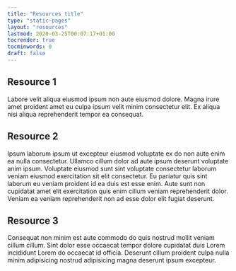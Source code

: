 ```yaml
---
title: "Resources title"
type: "static-pages"
layout: "resources"
lastmod: 2020-03-25T00:07:17+01:00
tocrender: true
tocminwords: 0
draft: false
---
```


## Resource 1
Labore velit aliqua eiusmod ipsum non aute eiusmod dolore. Magna irure amet proident amet eu culpa ipsum velit minim consectetur elit. Ex aliqua nisi aliqua reprehenderit tempor ea consequat.

## Resource 2
Ipsum laborum ipsum ut excepteur eiusmod voluptate ex do non aute enim ea nulla consectetur. Ullamco cillum dolor ad aute ipsum deserunt voluptate anim ipsum. Voluptate eiusmod sunt sint voluptate consectetur laborum veniam eiusmod exercitation sit elit consectetur. Eu pariatur quis sint laborum eu veniam proident id ea duis est esse enim. Aute sunt non cupidatat amet elit exercitation quis enim cillum veniam reprehenderit dolor. Veniam ea veniam reprehenderit non ad esse dolor elit fugiat deserunt.

## Resource 3
Consequat non minim est aute commodo do quis nostrud mollit veniam cillum cillum. Sint dolor esse occaecat tempor dolore cupidatat duis Lorem incididunt Lorem do occaecat id officia. Deserunt cillum proident culpa nulla minim adipisicing nostrud adipisicing magna deserunt ipsum excepteur.